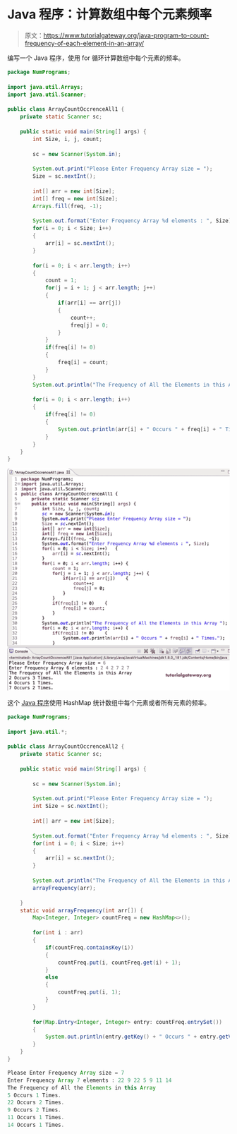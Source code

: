 # Java 程序：计算数组中每个元素频率

> 原文：<https://www.tutorialgateway.org/java-program-to-count-frequency-of-each-element-in-an-array/>

编写一个 Java 程序，使用 for 循环计算数组中每个元素的频率。

```java
package NumPrograms;

import java.util.Arrays;
import java.util.Scanner;

public class ArrayCountOccrenceAll1 {
	private static Scanner sc;

	public static void main(String[] args) {
		int Size, i, j, count;

		sc = new Scanner(System.in);

		System.out.print("Please Enter Frequency Array size = ");
		Size = sc.nextInt();

		int[] arr = new int[Size];
		int[] freq = new int[Size];
		Arrays.fill(freq, -1);

		System.out.format("Enter Frequency Array %d elements : ", Size);
		for(i = 0; i < Size; i++) 
		{
			arr[i] = sc.nextInt();
		}

		for(i = 0; i < arr.length; i++)
		{
			count = 1;
			for(j = i + 1; j < arr.length; j++)
			{
				if(arr[i] == arr[j])
				{
					count++;
					freq[j] = 0;
				}
			}
			if(freq[i] != 0)
			{
				freq[i] = count;
			}
		}
		System.out.println("The Frequency of All the Elements in this Array ");

		for(i = 0; i < arr.length; i++) 
		{
			if(freq[i] != 0)
			{
				System.out.println(arr[i] + " Occurs " + freq[i] + " Times.");
			}
		}
	}
}
```

![Java Program to Count Frequency of each Element in an Array](img/03c1754d1656edda34e8713152ca0815.png)

这个 [Java 程序](https://www.tutorialgateway.org/learn-java-programs/)使用 HashMap 统计数组中每个元素或者所有元素的频率。

```java
package NumPrograms;

import java.util.*;

public class ArrayCountOccrenceAll2 {
	private static Scanner sc;

	public static void main(String[] args) {

		sc = new Scanner(System.in);

		System.out.print("Please Enter Frequency Array size = ");
		int Size = sc.nextInt();

		int[] arr = new int[Size];

		System.out.format("Enter Frequency Array %d elements : ", Size);
		for(int i = 0; i < Size; i++) 
		{
			arr[i] = sc.nextInt();
		}

		System.out.println("The Frequency of All the Elements in this Array ");
		arrayFrequency(arr);

	}
	static void arrayFrequency(int arr[]) {
		Map<Integer, Integer> countFreq = new HashMap<>();

		for(int i : arr)
		{
			if(countFreq.containsKey(i))
			{
				countFreq.put(i, countFreq.get(i) + 1);
			}
			else
			{
				countFreq.put(i, 1);
			}
		}

		for(Map.Entry<Integer, Integer> entry: countFreq.entrySet())
		{
			System.out.println(entry.getKey() + " Occurs " + entry.getValue() + " Times.");
		}
	}
}
```

```java
Please Enter Frequency Array size = 7
Enter Frequency Array 7 elements : 22 9 22 5 9 11 14
The Frequency of All the Elements in this Array 
5 Occurs 1 Times.
22 Occurs 2 Times.
9 Occurs 2 Times.
11 Occurs 1 Times.
14 Occurs 1 Times.
```